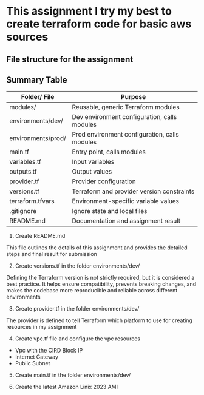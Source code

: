 # This assignment I try my best to create terraform code for basic aws sources

## File structure for the assignment

<!--
project-root/
├── modules/                     # Reusable, generic Terraform modules
│   └── <module-name>/          # Example: vpc/, ec2/, s3/, etc.
│       ├── main.tf
│       ├── variables.tf
│       └── outputs.tf
│
├── environments/
│   ├── dev/                    # Dev environment configuration
│   │   ├── main.tf
│   │   ├── variables.tf
│   │   ├── outputs.tf
│   │   ├── provider.tf
│   │   ├── versions.tf
│   │   └── terraform.tfvars
│   │
│   └── prod/                   # Prod environment configuration
│       ├── main.tf
│       ├── variables.tf
│       ├── outputs.tf
│       ├── provider.tf
│       ├── versions.tf
│       └── terraform.tfvars
│
├── main.tf                     # Entry point, usually calls modules
├── variables.tf                # Input variables
├── outputs.tf                  # Output values
├── provider.tf                 # Provider configuration
├── versions.tf                 # Terraform and provider version constraints
├── terraform.tfvars            # Default values for input variables
├── .gitignore                  # Ignore Terraform state & local files
└── README.md                   # Documentation and assignment result
-->

## Summary Table

| Folder/ File       | Purpose                                       |
| ------------------ | --------------------------------------------- |
| modules/           | Reusable, generic Terraform modules           |
| environments/dev/  | Dev environment configuration, calls modules  |
| environments/prod/ | Prod environment configuration, calls modules |
| main.tf            | Entry point, calls modules                    |
| variables.tf       | Input variables                               |
| outputs.tf         | Output values                                 |
| provider.tf        | Provider configuration                        |
| versions.tf        | Terraform and provider version constraints    |
| terraform.tfvars   | Environment-specific variable values          |
| .gitignore         | Ignore state and local files                  |
| README.md          | Documentation and assignment result           |

1. Create README.md

This file outlines the details of this assignment and provides the detailed steps and final result for submission

2. Create versions.tf in the folder environments/dev/

Defining the Terraform version is not strictly required, but it is considered a best practice. It helps ensure compatibility, prevents breaking changes, and makes the codebase more reproducible and reliable across different environments

3. Create provider.tf in the folder environments/dev/

The provider is defined to tell Terraform which platform to use for creating resources in my assignment

4. Create vpc.tf file and configure the vpc resources

- Vpc with the CIRD Block IP
- Internet Gateway
- Public Subnet

5. Create main.tf in the folder environments/dev/

6. Create the latest Amazon Linix 2023 AMI
